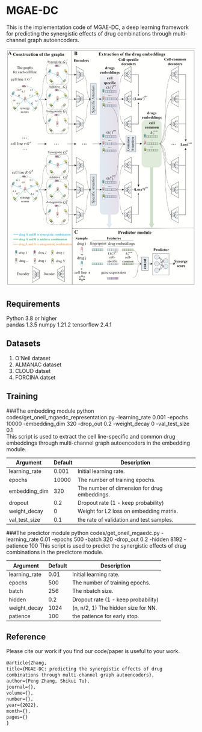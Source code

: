 # MGAE-DC
This is the implementation code of MGAE-DC, a deep learning framework for predicting the synergistic effects of drug combinations through multi-channel graph autoencoders.

![the schematic of MGAE-DC](fig1.png)

## Requirements
Python 3.8 or higher  
pandas 1.3.5
numpy 1.21.2
tensorflow 2.4.1    


## Datasets
1. O'Neil dataset
2. ALMANAC dataset
3. CLOUD datset
4. FORCINA datset


## Training
###The embedding module
python codes/get_oneil_mgaedc_representation.py -learning_rate 0.001 -epochs 10000 -embedding_dim 320 -drop_out 0.2 -weight_decay 0 -val_test_size 0.1  
This script is used to extract the cell line-specific and common drug embeddings through multi-channel graph autoencoders in the embedding module. 


|Argument|Default|Description|
|---|---|----|
| learning_rate|  0.001|  Initial learning rate. |
| epochs|  10000|  The number of training epochs. |
| embedding_dim|  320|  The number of dimension for drug embeddings. |
| dropout|  0.2|  Dropout rate (1 - keep probability) |
| weight_decay|  0|  Weight for L2 loss on embedding matrix. |
| val_test_size|  0.1|  the rate of validation and test samples. |


###The predictor module
python codes/get_oneil_mgaedc.py -learning_rate 0.01 -epochs 500 -batch 320 -drop_out 0.2 -hidden 8192 -patience 100 
This script is used to predict the synergistic effects of drug combinations in the predictore module.

|Argument|Default|Description|
|---|---|----|
| learning_rate|  0.01|  Initial learning rate. |
| epochs|  500|  The number of training epochs. |
| batch|  256|  The nbatch size. |
| hidden|  0.2|  Dropout rate (1 - keep probability) |
| weight_decay|  1024|  (n, n/2, 1) The hidden size for NN. |
| patience|  100|  the patience for early stop. |


## Reference
Please cite our work if you find our code/paper is useful to your work.

```   
@article{Zhang, 
title={MGAE-DC: predicting the synergistic effects of drug combinations through multi-channel graph autoencoders}, 
author={Peng Zhang, Shikui Tu}, 
journal={}, 
volume={}, 
number={}, 
year={2022}, 
month={}, 
pages={} 
}
```
